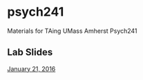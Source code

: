 # psych241
Materials for TAing UMass Amherst Psych241

## Lab Slides
[January 21, 2016](http://psadil.github.io/psych241/lab1_21jan2016)
